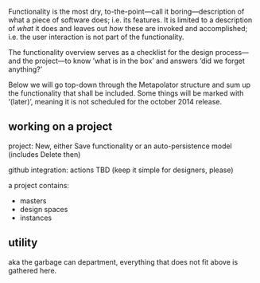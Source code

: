 Functionality is the most dry, to-the-point—call it boring—description of what a piece of software does; i.e. its features. It is limited to a description of _what_ it does and leaves out _how_ these are invoked and accomplished; i.e. the user interaction is not part of the functionality.

The functionality overview serves as a checklist for the design process—and the project—to know ’what is in the box’ and answers ‘did we forget anything?’

Below we will go top-down through the Metapolator structure and sum up the functionality that shall be included. Some things will be marked with ‘(later)’, meaning it is not scheduled for the october 2014 release.

## working on a project

project: New, either Save functionality or an auto-persistence model (includes Delete then)

github integration: actions TBD (keep it simple for designers, please)

a project contains:
* masters
* design spaces
* instances

## utility
aka the garbage can department, everything that does not fit above is gathered here.